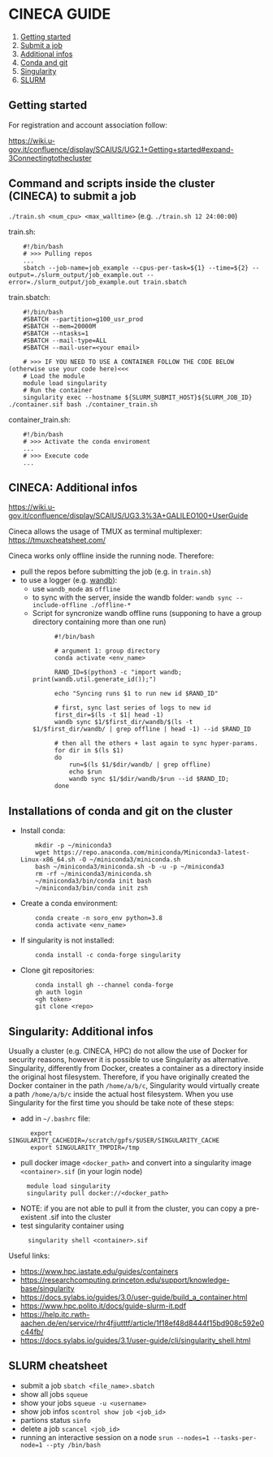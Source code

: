 # CINECA GUIDE

1. [Getting started](#getting-started)
2. [Submit a job](#command-and-scripts-inside-the-cluster-cineca-to-submit-a-job)
3. [Additional infos](#cineca-additional-infos)
4. [Conda and git](#installations-of-conda-and-git-on-the-cluster)
5. [Singularity](#singularity-additional-infos)
6. [SLURM](#slurm-cheatsheet)

## Getting started 
For registration and account association follow:

https://wiki.u-gov.it/confluence/display/SCAIUS/UG2.1+Getting+started#expand-3Connectingtothecluster

## Command and scripts inside the cluster (CINECA) to submit a job
`./train.sh <num_cpu> <max_walltime>` (e.g. `./train.sh 12 24:00:00`)

train.sh:
```
	#!/bin/bash
	# >>> Pulling repos
	...
	sbatch --job-name=job_example --cpus-per-task=${1} --time=${2} --output=./slurm_output/job_example.out --error=./slurm_output/job_example.out train.sbatch
```

train.sbatch:
```
	#!/bin/bash
	#SBATCH --partition=g100_usr_prod
	#SBATCH --mem=20000M
	#SBATCH --ntasks=1
	#SBATCH --mail-type=ALL
	#SBATCH --mail-user=<your email>

	# >>> IF YOU NEED TO USE A CONTAINER FOLLOW THE CODE BELOW (otherwise use your code here)<<<
	# Load the module
	module load singularity
	# Run the container
	singularity exec --hostname ${SLURM_SUBMIT_HOST}${SLURM_JOB_ID} ./container.sif bash ./container_train.sh
```

container_train.sh:
```
	#!/bin/bash
	# >>> Activate the conda enviroment
	...
	# >>> Execute code
	...
```

## CINECA: Additional infos
https://wiki.u-gov.it/confluence/display/SCAIUS/UG3.3%3A+GALILEO100+UserGuide

Cineca allows the usage of TMUX as terminal multiplexer: https://tmuxcheatsheet.com/

Cineca works only offline inside the running node. Therefore: 
 - pull the repos before submitting the job (e.g. in `train.sh`)
 - to use a logger (e.g. [wandb](https://wandb.ai/site)):
 	- use `wandb_mode` as `offline`
 	- to sync with the server, inside the wandb folder: `wandb sync --include-offline ./offline-*`
	- Script for syncronize wandb offline runs (supponing to have a group directory containing more than one run)
      ```
		    #!/bin/bash

		    # argument 1: group directory
		    conda activate <env_name>

		    RAND_ID=$(python3 -c "import wandb; print(wandb.util.generate_id());")

		    echo "Syncing runs $1 to run new id $RAND_ID"

		    # first, sync last series of logs to new id
		    first_dir=$(ls -t $1| head -1)
		    wandb sync $1/$first_dir/wandb/$(ls -t $1/$first_dir/wandb/ | grep offline | head -1) --id $RAND_ID

		    # then all the others + last again to sync hyper-params.
		    for dir in $(ls $1)
		    do
        		run=$(ls $1/$dir/wandb/ | grep offline)
       			echo $run
       			wandb sync $1/$dir/wandb/$run --id $RAND_ID;
		    done
      ```
  
## Installations of conda and git on the cluster
- Install conda:
    ```
	    mkdir -p ~/miniconda3
	    wget https://repo.anaconda.com/miniconda/Miniconda3-latest-Linux-x86_64.sh -O ~/miniconda3/miniconda.sh
	    bash ~/miniconda3/miniconda.sh -b -u -p ~/miniconda3
	    rm -rf ~/miniconda3/miniconda.sh
	    ~/miniconda3/bin/conda init bash
	    ~/miniconda3/bin/conda init zsh
    ```
- Create a conda environment:
    ```
	    conda create -n soro_env python=3.8
	    conda activate <env_name>
    ```
- If singularity is not installed:
    ```
	    conda install -c conda-forge singularity
    ```
- Clone git repositories:
    ```
	    conda install gh --channel conda-forge
	    gh auth login
	    <gh token>
	    git clone <repo>
    ```


## Singularity: Additional infos

Usually a cluster (e.g. CINECA, HPC) do not allow the use of Docker for security reasons, however it is possible to use Singularity as alternative.
Singularity, differently from Docker, creates a container as a directory inside the original host filesystem. 
Therefore, if you have originally created the Docker container in the path ```/home/a/b/c```, Singularity would virtually create a path ```/home/a/b/c``` inside the actual host filesystem.
When you use Singularity for the first time you should be take note of these steps:
- add in  `~/.bashrc` file:
```
	  export SINGULARITY_CACHEDIR=/scratch/gpfs/$USER/SINGULARITY_CACHE
	  export SINGULARITY_TMPDIR=/tmp
 ```
- pull docker image `<docker_path>` and convert into a singularity image `<container>.sif` (in your login node)
 ```
	  module load singularity
	  singularity pull docker://<docker_path>
 ```
- NOTE: if you are not able to pull it from the cluster, you can copy a pre-existent .sif into the cluster
- test singularity container using
	```
      singularity shell <container>.sif
  ```
Useful links:
- https://www.hpc.iastate.edu/guides/containers
- https://researchcomputing.princeton.edu/support/knowledge-base/singularity
- https://docs.sylabs.io/guides/3.0/user-guide/build_a_container.html
- https://www.hpc.polito.it/docs/guide-slurm-it.pdf
- https://help.itc.rwth-aachen.de/en/service/rhr4fjjutttf/article/1f18ef48d8444f15bd908c592e0c44fb/
- https://docs.sylabs.io/guides/3.1/user-guide/cli/singularity_shell.html

## SLURM cheatsheet
- submit a job
	```sbatch <file_name>.sbatch```
- show all jobs 
	```squeue```
- show your jobs
	```squeue -u <username>```
- show job infos
	```scontrol show job <job_id>```
- partions status
	```sinfo```
- delete a job
	```scancel <job_id>```
- running an interactive session on a node
	```srun --nodes=1 --tasks-per-node=1 --pty /bin/bash```



